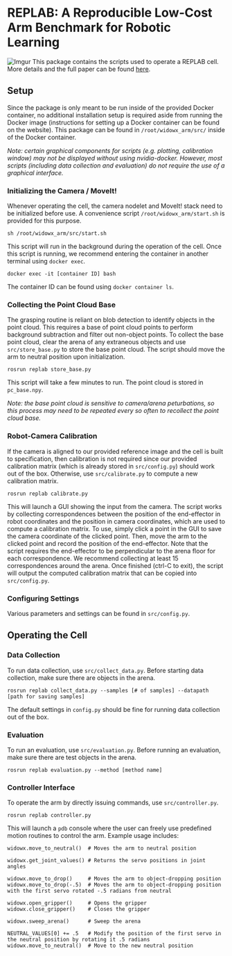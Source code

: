 # REPLAB: A Reproducible Low-Cost Arm Benchmark for Robotic Learning
![Imgur](https://i.imgur.com/rf2tucH.jpg)
This package contains the scripts used to operate a REPLAB cell. More details and the full paper can be found [here](https://sites.google.com/view/replab/).

## Setup
Since the package is only meant to be run inside of the provided Docker container, no additional installation setup is required aside from running the Docker image (instructions for setting up a Docker container can be found on the website). This package can be found in `/root/widowx_arm/src/` inside of the Docker container.

*Note: certain graphical components for scripts (e.g. plotting, calibration window) may not be displayed without using nvidia-docker. However, most scripts (including data collection and evaluation) do not require the use of a graphical interface.*

### Initializing the Camera / MoveIt!
Whenever operating the cell, the camera nodelet and MoveIt! stack need to be initialized before use. A convenience script `/root/widowx_arm/start.sh` is provided for this purpose.
```
sh /root/widowx_arm/src/start.sh
```
This script will run in the background during the operation of the cell. Once this script is running, we recommend entering the container in another terminal using `docker exec`.
```
docker exec -it [container ID] bash
```
The container ID can be found using `docker container ls`.

### Collecting the Point Cloud Base
The grasping routine is reliant on blob detection to identify objects in the point cloud. This requires a base of point cloud points to perform background subtraction and filter out non-object points. To collect the base point cloud, clear the arena of any extraneous objects and use `src/store_base.py` to store the base point cloud. The script should move the arm to neutral position upon initialization.
```
rosrun replab store_base.py
```
This script will take a few minutes to run. The point cloud is stored in `pc_base.npy`. 

*Note: the base point cloud is sensitive to camera/arena peturbations, so this process may need to be repeated every so often to recollect the point cloud base.*


### Robot-Camera Calibration
If the camera is aligned to our provided reference image and the cell is built to specification, then calibration is not required since our provided calibration matrix (which is already stored in `src/config.py`) should work out of the box. Otherwise, use `src/calibrate.py` to compute a new calibration matrix.
```
rosrun replab calibrate.py
```
This will launch a GUI showing the input from the camera. The script works by collecting correspondences between the position of the end-effector in robot coordinates and the position in camera coordinates, which are used to compute a calibration matrix. To use, simply click a point in the GUI to save the camera coordinate of the clicked point. Then, move the arm to the clicked point and record the position of the end-effector. Note that the script requires the end-effector to be perpendicular to the arena floor for each correspondence. We recommend collecting at least 15 correspondences around the arena. Once finished (ctrl-C to exit), the script will output the computed calibration matrix that can be copied into `src/config.py`.

### Configuring Settings
Various parameters and settings can be found in `src/config.py`.

## Operating the Cell
### Data Collection
To run data collection, use `src/collect_data.py`. Before starting data collection, make sure there are objects in the arena.
```
rosrun replab collect_data.py --samples [# of samples] --datapath [path for saving samples]
```
The default settings in `config.py` should be fine for running data collection out of the box.

### Evaluation
To run an evaluation, use `src/evaluation.py`. Before running an evaluation, make sure there are test objects in the arena.
```
rosrun replab evaluation.py --method [method name]
```

### Controller Interface
To operate the arm by directly issuing commands, use `src/controller.py`.
```
rosrun replab controller.py
```
This will launch a `pdb` console where the user can freely use predefined motion routines to control the arm. Example usage includes:
```
widowx.move_to_neutral()  # Moves the arm to neutral position

widowx.get_joint_values() # Returns the servo positions in joint angles

widowx.move_to_drop()     # Moves the arm to object-dropping position
widowx.move_to_drop(-.5)  # Moves the arm to object-dropping position with the first servo rotated -.5 radians from neutral

widowx.open_gripper()     # Opens the gripper
widowx.close_gripper()    # Closes the gripper

widowx.sweep_arena()      # Sweep the arena

NEUTRAL_VALUES[0] += .5   # Modify the position of the first servo in the neutral position by rotating it .5 radians
widowx.move_to_neutral()  # Move to the new neutral position
```
